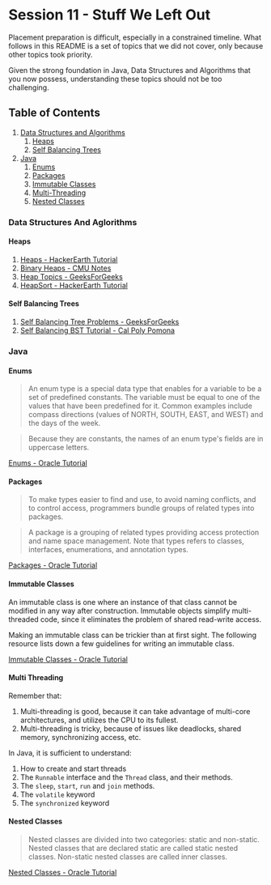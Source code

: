 # Session 11 - Stuff We Left Out

Placement preparation is difficult, especially in a constrained timeline. What follows in this README is a set of topics that we did not cover, only because other topics took priority.

Given the strong foundation in Java, Data Structures and Algorithms that you now possess, understanding these topics should not be too challenging.

## Table of Contents

1. [Data Structures and Algorithms](#dsa)
    1. [Heaps](#heaps)
    2. [Self Balancing Trees](#sbt)
2. [Java](#java)
    1. [Enums](#enums)
    1. [Packages](#packages)
    1. [Immutable Classes](#immutable)
    1. [Multi-Threading](#threading)
    1. [Nested Classes](#nested-class)


### <a name="dsa"></a>Data Structures And Aglorithms

#### <a name="heaps"></a>Heaps

1. [Heaps - HackerEarth Tutorial](https://www.hackerearth.com/practice/data-structures/trees/heapspriority-queues/tutorial/)
2. [Binary Heaps - CMU Notes](https://www.cs.cmu.edu/~adamchik/15-121/lectures/Binary%20Heaps/heaps.html)
3. [Heap Topics - GeeksForGeeks](http://www.geeksforgeeks.org/heap-data-structure/)
4. [HeapSort - HackerEarth Tutorial](https://www.hackerearth.com/practice/algorithms/sorting/heap-sort/tutorial/)

#### <a name="sbt"></a>Self Balancing Trees

1. [Self Balancing Tree Problems - GeeksForGeeks](http://www.geeksforgeeks.org/tag/self-balancing-bst/)
2. [Self Balancing BST Tutorial - Cal Poly Pomona](https://www.cpp.edu/~ftang/courses/CS241/notes/self%20balance%20bst.htm)

### <a name="java"></a>Java

#### <a name="enums"></a>Enums

> An enum type is a special data type that enables for a variable to be a set of predefined constants. The variable must be equal to one of the values that have been predefined for it. Common examples include compass directions (values of NORTH, SOUTH, EAST, and WEST) and the days of the week.

> Because they are constants, the names of an enum type's fields are in uppercase letters.

[Enums - Oracle Tutorial ](https://docs.oracle.com/javase/tutorial/java/javaOO/enum.html)

#### <a name="packages"></a>Packages

> To make types easier to find and use, to avoid naming conflicts, and to control access, programmers bundle groups of related types into packages.

> A package is a grouping of related types providing access protection and name space management. Note that types refers to classes, interfaces, enumerations, and annotation types.

[Packages - Oracle Tutorial](https://docs.oracle.com/javase/tutorial/java/package/packages.html)

#### <a name="immutable"></a>Immutable Classes

An immutable class is one where an instance of that class cannot be modified in any way after construction. Immutable objects simplify multi-threaded code, since it eliminates the problem of shared read-write access.

Making an immutable class can be trickier than at first sight. The following resource lists down a few guidelines for writing an immutable class.

[Immutable Classes - Oracle Tutorial](https://docs.oracle.com/javase/tutorial/essential/concurrency/imstrat.html)

#### <a name="threading"></a>Multi Threading

Remember that:
1. Multi-threading is good, because it can take advantage of multi-core architectures, and utilizes the CPU to its fullest.
2. Multi-threading is tricky, because of issues like deadlocks, shared memory, synchronizing access, etc.

In Java, it is sufficient to understand:
1. How to create and start threads
2. The `Runnable` interface and the `Thread` class, and their methods.
3. The `sleep`, `start`, `run` and `join` methods.
4. The `volatile` keyword
5. The `synchronized` keyword

#### <a name="nested-class"></a>Nested Classes

> Nested classes are divided into two categories: static and non-static. Nested classes that are declared static are called static nested classes. Non-static nested classes are called inner classes.

[Nested Classes - Oracle Tutorial](https://docs.oracle.com/javase/tutorial/java/javaOO/nested.html)
